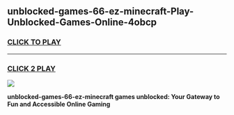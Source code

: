 
## unblocked-games-66-ez-minecraft-Play-Unblocked-Games-Online-4obcp
<h3>
<a href="https://premium76.site?title=unblocked-games-66-ez-minecraft&ref=25A">CLICK TO PLAY</a></h3>
<hr>

<h3>
<a href="https://premium76.site?title=unblocked-games-66-ez-minecraft&ref=25A">CLICK 2 PLAY</a>
  
</h3>

<a href="https://premium76.site?title=unblocked-games-66-ez-minecraft&ref=25A"><img src="https://clearcache.store/games.png"></a>


**unblocked-games-66-ez-minecraft games unblocked: Your Gateway to Fun and Accessible Online Gaming**

